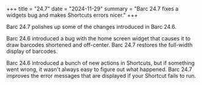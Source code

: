 +++
title = "24.7"
date = "2024-11-29"
summary = "Barc 24.7 fixes a widgets bug and makes Shortcuts errors nicer."
+++

Barc 24.7 polishes up some of the changes introduced in Barc 24.6.

Barc 24.6 introduced a bug with the home screen widget that causes it to draw barcodes shortened and off-center. Barc 24.7 restores the full-width display of barcodes.

Barc 24.6 introduced a bunch of new actions in Shortcuts, but if something went wrong, it wasn't always easy to figure out what happened. Barc 24.7 improves the error messages that are displayed if your Shortcut fails to run.
